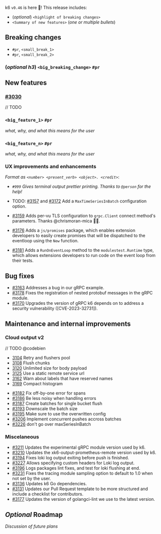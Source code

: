 k6 `v0.46` is here 🎉! This release includes:

- (_optional_) `<highlight of breaking changes>`
- `<Summary of new features>` (_one or multiple bullets_)


## Breaking changes

- `#pr`, `<small_break_1>`
- `#pr`, `<small_break_2>`

### (_optional h3_) `<big_breaking_change>` `#pr`

## New features

### [#3030](https://github.com/grafana/k6/pull/3030)

// TODO

### `<big_feature_1>` `#pr`

_what, why, and what this means for the user_

### `<big_feature_n>` `#pr`

_what, why, and what this means for the user_

### UX improvements and enhancements

_Format as `<number> <present_verb> <object>. <credit>`_:
- _`#999` Gives terminal output prettier printing. Thanks to `@person` for the help!_

- TODO: [#3157](https://github.com/grafana/pull/3157) and [#3172](https://github.com/grafana/pull/3172) Add a `MaxTimeSeriesInBatch` configuration option.
- [#3159](https://github.com/grafana/pull/3159) Adds per-vu TLS configuration to `grpc.Client` connect method's parameters. Thanks @chrismoran-mica 🙇‍♂️.
- [#3176](https://github.com/grafana/pull/3176) Adds a `js/promises` package, which enables extension developers to easily create promises that will be dispatched to the eventloop using the `New` function.
- [#3181](https://github.com/grafana/pull/3181) Adds a `RunOnEventLoop` method to the `modulestest.Runtime` type, which allows extensions developers to run code on the event loop from their tests.

## Bug fixes

- [#3163](https://github.com/grafana/pull/3163) Addresses a bug in our gRPC example.
- [#3178](https://github.com/grafana/pull/3178) Fixes the registration of nested protobuf messages in the gRPC module.
- [#3170](https://github.com/grafana/pull/3170) Upgrades the version of gRPC k6 depends on to address a security vulnerability ([CVE-2023-32731]).

## Maintenance and internal improvements

### Cloud output v2

// TODO @codebien

* [3104](https://github.com/grafana/k6/pull/3104) Retry and flushers pool
* [3108](https://github.com/grafana/k6/pull/3108) Flush chunks
* [3120](https://github.com/grafana/k6/pull/3120) Unlimited size for body payload
* [3125](https://github.com/grafana/k6/pull/3125) Use a static remote service url
* [3162](https://github.com/grafana/k6/pull/3162) Warn about labels that have reserved names
* [3169](https://github.com/grafana/k6/pull/3169) Compact histogram
- [#3182](https://github.com/grafana/k6/pull/3182) Fix off-by-one error for spans
- [#3186](https://github.com/grafana/k6/pull/3186) Be less noisy when handling errors
- [#3187](https://github.com/grafana/k6/pull/3187) Create batches for single bucket flush
- [#3193](https://github.com/grafana/k6/pull/3193) Downscale the batch size
- [#3195](https://github.com/grafana/k6/pull/3195) Make sure to use the overwritten config
- [#3206](https://github.com/grafana/k6/pull/3206) Implement concurrent pushes accross batches
- [#3226](https://github.com/grafana/k6/pull/3226) don't go over maxSeriesInBatch

### Miscelaneous

- [#3211](https://github.com/grafana/k6/pull/3211) Updates the experimental gRPC module version used by k6.
- [#3210](https://github.com/grafana/k6/pull/3210) Updates the xk6-output-prometheus-remote version used by k6.
- [#3194](https://github.com/grafana/k6/pull/3194) Fixes loki log output exiting before push is finished.
- [#3227](https://github.com/grafana/k6/pull/3227) Allows specifying custom headers for Loki log output.
- [#3196](https://github.com/grafana/k6/pull/3196) Logs packages lint fixes, and test for loki flushing at end.
- [#3231](https://github.com/grafana/k6/pull/3231) Fixes the tracing module sampling option to default to 1.0 when not set by the user.
- [#3136](https://github.com/grafana/k6/pull/3136) Updates k6 Go dependencies.
- [#3131](https://github.com/grafana/k6/pull/3131) Updates our Pull Request template to be more structured and include a checklist for contributors.
- [#3177](https://github.com/grafana/k6/pull/3177) Updates the version of golangci-lint we use to the latest version.

## _Optional_ Roadmap

_Discussion of future plans_
